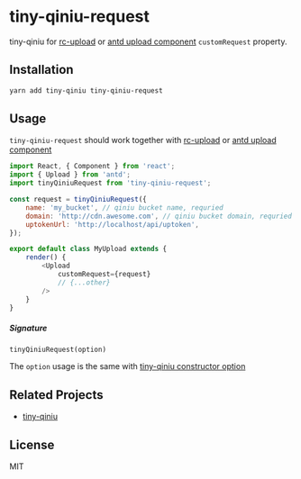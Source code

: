 # tiny-qiniu-request

tiny-qiniu for [rc-upload](https://github.com/react-component/upload/blob/master/README.md#customrequest) or [antd upload component](https://ant.design/components/upload/#customRequest) `customRequest` property.


## Installation

```bash
yarn add tiny-qiniu tiny-qiniu-request
```


## Usage

`tiny-qiniu-request` should work together with [rc-upload](https://github.com/react-component/upload/blob/master/README.md) or [antd upload component](https://ant.design/components/upload/)

```js
import React, { Component } from 'react';
import { Upload } from 'antd';
import tinyQiniuRequest from 'tiny-qiniu-request';

const request = tinyQiniuRequest({
    name: 'my_bucket', // qiniu bucket name, requried
    domain: 'http://cdn.awesome.com', // qiniu bucket domain, requried
    uptokenUrl: 'http://localhost/api/uptoken',
});

export default class MyUpload extends {
    render() {
        <Upload
            customRequest={request}
            // {...other}
        />
    }
}
```

##### Signature

`tinyQiniuRequest(option)`

The `option` usage is the same with [tiny-qiniu constructor option](https://github.com/die-welle/tiny-qiniu#tinyqiniuconstructoroptions) 


## Related Projects

- [tiny-qiniu](https://github.com/die-welle/tiny-qiniu)


## License

MIT
